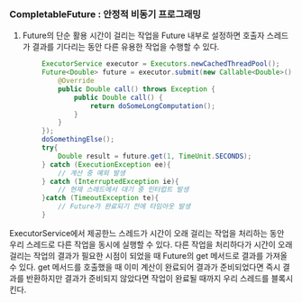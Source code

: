 ### CompletableFuture : 안정적 비동기 프로그래밍
1. Future의 단순 활용
시간이 걸리는 작업을 Future 내부로 설정하면 호출자 스레드가 결과를 기다리는 동안 다른 유용한 작업을 수행할 수 있다.
```java
        ExecutorService executor = Executors.newCachedThreadPool();
        Future<Double> future = executor.submit(new Callable<Double>() {
            @Override
            public Double call() throws Exception {
                public Double call() {
                    return doSomeLongComputation();
                }
            }
        });
        doSomethingElse();
        try{
            Double result = future.get(1, TimeUnit.SECONDS);
        } catch (ExecutionException ee){
            // 계산 중 예외 발생
        } catch (InterruptedException ie){
            // 현재 스레드에서 대기 중 인터럽트 발생
        }catch (TimeoutException te){
            // Future가 완료되기 전에 타임아웃 발생
        }
```
ExecutorService에서 제공한느 스레드가 시간이 오래 걸리는 작업을 처리하는 동안 우리 스레드로 다른 작업을 동시에 실행할 수 있다.
다른 작업을 처리하다가 시간이 오래 걸리는 작업의 결과가 필요한 시점이 되었을 때 Future의 get 메서드로 결과를 가져올 수 있다.
get 메서드를 호출했을 때 이미 계산이 완료되어 결과가 준비되었다면 즉시 결과를 반환하지만 결과가 준비되지 않았다면 작업이 완료될 때까지 우리 스레드를 블록시킨다.


